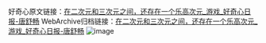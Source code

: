好奇心原文链接：[在二次元和三次元之间，还存在一个乐高次元_游戏_好奇心日报-唐舒畅](https://www.qdaily.com/articles/8364.html)
WebArchive归档链接：[在二次元和三次元之间，还存在一个乐高次元_游戏_好奇心日报-唐舒畅](http://web.archive.org/web/20190623152658/https://www.qdaily.com/articles/8364.html)
![image](http://ww3.sinaimg.cn/large/007d5XDply1g3vcz115uij30u02ywayy)